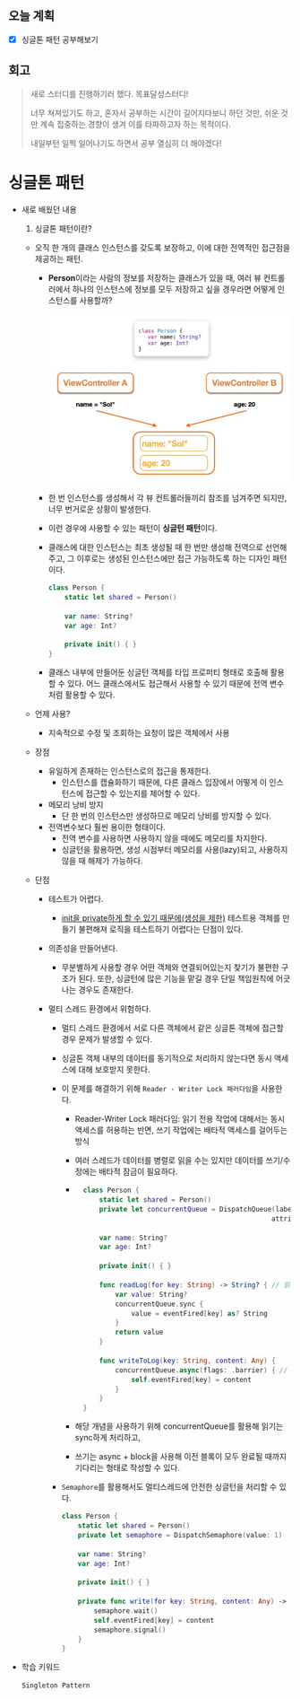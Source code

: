 ## 오늘 계획

- [x] 싱글톤 패턴 공부해보기

## 회고

> 새로 스터디를 진행하기러 했다. 목표달성스터디!
>
> 너무 쳐져있기도 하고, 혼자서 공부하는 시간이 길어지다보니 하던 것만, 쉬운 것만 계속 집중하는 경향이 생겨 이를 타파하고자 하는 목적이다.
>
> 내일부턴 일찍 일어나기도 하면서 공부 열심히 더 해야겠다!

# 싱글톤 패턴

- 새로 배웠던 내용

  1. 싱글톤 패턴이란?

  	- 오직 한 개의 클래스 인스턴스를 갖도록 보장하고, 이에 대한 전역적인 접근점을 제공하는 패턴.

  	  - **Person**이라는 사람의 정보를 저장하는 클래스가 있을 때, 여러 뷰 컨트롤러에서 하나의 인스턴스에 정보를 모두 저장하고 싶을 경우라면 어떻게 인스턴스를 사용할까?

  	    ![202210111756734.jpg](https://raw.githubusercontent.com/Hansolkkim/Image-Upload/forUpload/img/202210121402543.jpg)

  	  - 한 번 인스턴스를 생성해서 각 뷰 컨트롤러들끼리 참조를 넘겨주면 되지만, 너무 번거로운 상황이 발생한다.

  	  - 이런 경우에 사용할 수 있는 패턴이 **싱글턴 패턴**이다.

  	  - 클래스에 대한 인스턴스는 최초 생성될 때 한 번만 생성해 전역으로 선언해주고, 그 이후로는 생성된 인스턴스에만 접근 가능하도록 하는 디자인 패턴이다.

  	    ```swift
  	    class Person {
  	    	static let shared = Person()
  	    	
  	        var name: String?
  	    	var age: Int?
  	    
  	    	private init() { }	
  	    }
  	    ```

  	  - 클래스 내부에 만들어둔 싱글턴 객체를 타입 프로퍼티 형태로 호출해 활용할 수 있다. 어느 클래스에서도 접근해서 사용할 수 있기 때문에 전역 변수처럼 활용할 수 있다.

  	- 언제 사용?

  		- 지속적으로 수정 및 조회하는 요청이 많은 객체에서 사용

  	- 장점

  		- 유일하게 존재하는 인스턴스로의 접근을 통제한다.
  			- 인스턴스를 캡슐화하기 때문에, 다른 클래스 입장에서 어떻게 이 인스턴스에 접근할 수 있는지를 제어할 수 있다.
  		- 메모리 낭비 방지
  			- 단 한 번의 인스턴스만 생성하므로 메모리 낭비를 방지할 수 있다.
  		- 전역변수보다 훨씬 용이한 형태이다.
  			- 전역 변수를 사용하면 사용하지 않을 때에도 메모리를 차지한다.
  			- 싱글턴을 활용하면, 생성 시점부터 메모리를 사용(lazy)되고, 사용하지 않을 때 해제가 가능하다.

  	- 단점

  		- 테스트가 어렵다.

  			- <u>init을 private하게 할 수 있기 때문에(생성을 제한)</u> 테스트용 객체를 만들기 불편해져 로직을 테스트하기 어렵다는 단점이 있다.

  		- 의존성을 만들어낸다.

  			- 무분별하게 사용할 경우 어떤 객체와 연결되어있는지 찾기가 불편한 구조가 된다. 또한, 싱글턴에 많은 기능을 맡길 경우 단일 책임원칙에 어긋나는 경우도 존재한다.

  		- 멀티 스레드 환경에서 위험하다.

  			- 멀티 스레드 환경에서 서로 다른 객체에서 같은 싱글톤 객체에 접근할 경우 문제가 발생할 수 있다.

  			- 싱글톤 객체 내부의 데이터를 동기적으로 처리하지 않는다면 동시 액세스에 대해 보호받지 못한다.

  			- 이 문제를 해결하기 위해 `Reader - Writer Lock 패러다임`을 사용한다.

  				- Reader-Writer Lock 패러다임: 읽기 전용 작업에 대해서는 동시 액세스를 허용하는 반면, 쓰기 작업에는 배타적 액세스를 걸어두는 방식

  				- 여러 스레드가 데이터를 병렬로 읽을 수는 있지만 데이터를 쓰기/수정에는 배타적 잠금이 필요하다.

  				- ```swift
  					class Person {
  					    static let shared = Person()
  					    private let concurrentQueue = DispatchQueue(label: "concurrentQueue",
  					                                               attributes: .concurrent)
  					    
  					    var name: String?
  					    var age: Int?
  					
  					    private init() { }
  					
  					    func readLog(for key: String) -> String? { // 읽기는 병렬 실행 허용
  					        var value: String?
  					        concurrentQueue.sync {
  					            value = eventFired[key] as? String
  					        }
  					        return value
  					    }
  					
  					    func writeToLog(key: String, content: Any) {
  					        concurrentQueue.async(flags: .barrier) { // 이전 쓰기 작업 완료되기 전까지 대기
  					            self.eventFired[key] = content
  					        }
  					    }
  					}
  					```

  				- 해당 개념을 사용하기 위해 concurrentQueue를 활용해 읽기는 sync하게 처리하고,

  				- 쓰기는 async + block을 사용해 이전 블록이 모두 완료될 때까지 기다리는 형태로 작성할 수 있다.

  			- `Semaphore`를 활용해서도 멀티스레드에 안전한 싱글턴을 처리할 수 있다.

  				```swift
  				class Person {
  				    static let shared = Person()
  				    private let semaphore = DispatchSemaphore(value: 1)
  				    
  				    var name: String?
  				    var age: Int?
  				
  				    private init() { }
  				
  				    private func write(for key: String, content: Any) -> String? {
  				        semaphore.wait()
  				        self.eventFired[key] = content
  				        semaphore.signal()
  				    }
  				}
  				```

  				

-  학습 키워드

	`Singleton Pattern`



